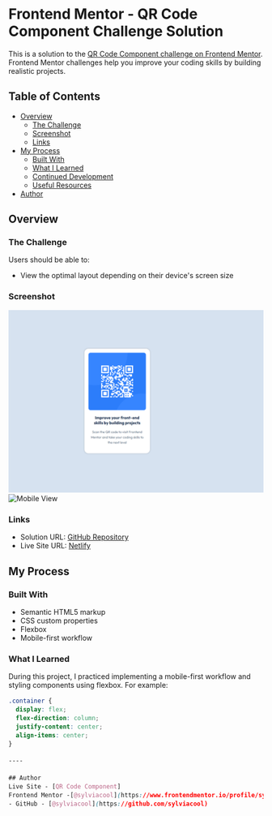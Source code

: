 # Frontend Mentor - QR Code Component Challenge Solution

This is a solution to the [QR Code Component challenge on Frontend Mentor](https://www.frontendmentor.io/challenges/qr-code-component-iux_sIO_H). Frontend Mentor challenges help you improve your coding skills by building realistic projects.

## Table of Contents

- [Overview](#overview)
  - [The Challenge](#the-challenge)
  - [Screenshot](#screenshot)
  - [Links](#links)
- [My Process](#my-process)
  - [Built With](#built-with)
  - [What I Learned](#what-i-learned)
  - [Continued Development](#continued-development)
  - [Useful Resources](#useful-resources)
- [Author](#author)

## Overview

### The Challenge

Users should be able to:

- View the optimal layout depending on their device's screen size

### Screenshot

![Desktop View](./screenshot-desktop.png)
![Mobile View](./screenshot-mobile.png)

### Links

- Solution URL: [GitHub Repository](https://github.com/your-username/qr-code-component)
- Live Site URL: [Netlify](https://your-netlify-url.netlify.app/)

## My Process

### Built With

- Semantic HTML5 markup
- CSS custom properties
- Flexbox
- Mobile-first workflow

### What I Learned

During this project, I practiced implementing a mobile-first workflow and styling components using flexbox. For example:

```css
.container {
  display: flex;
  flex-direction: column;
  justify-content: center;
  align-items: center;
}

----

## Author
Live Site - [QR Code Component]
Frontend Mentor -[@sylviacool](https://www.frontendmentor.io/profile/sylviacool)
- GitHub - [@sylviacool](https://github.com/sylviacool)